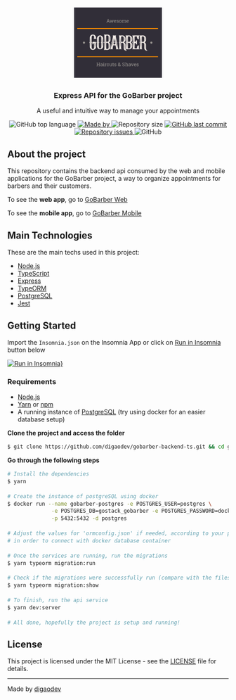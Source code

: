 <h1 align="center">
  <img alt="Logo" src="https://github.com/digaodev/gobarber-backend-ts/blob/master/docs/logo.svg?raw=true" width="200px">
</h1>

<h3 align="center">
  Express API for the GoBarber project
</h3>

<p align="center">A useful and intuitive way to manage your appointments</p>

<p align="center">
  <img alt="GitHub top language" src="https://img.shields.io/github/languages/top/digaodev/gobarber-backend-ts?color=%23FF9000">

  <a href="https://www.linkedin.com/in/rodrigorb/" target="_blank" rel="noopener noreferrer">
    <img alt="Made by" src="https://img.shields.io/badge/made%20by-digaodev-%23FF9000">
  </a>

  <img alt="Repository size" src="https://img.shields.io/github/repo-size/digaodev/gobarber-backend-ts?color=%23FF9000">

  <a href="https://github.com/digaodev/gobarber-backend-ts/commits/master">
    <img alt="GitHub last commit" src="https://img.shields.io/github/last-commit/digaodev/gobarber-backend-ts?color=%23FF9000">
  </a>

  <a href="https://github.com/digaodev/gobarber-backend-ts/issues">
    <img alt="Repository issues" src="https://img.shields.io/github/issues/digaodev/gobarber-backend-ts?color=%23FF9000">
  </a>

  <img alt="GitHub" src="https://img.shields.io/github/license/digaodev/gobarber-backend-ts?color=%23FF9000">
</p>

## About the project

This repository contains the backend api consumed by the web and mobile applications for the GoBarber project, a way to organize appointments for barbers and their customers.

To see the **web app**, go to [GoBarber Web](https://github.com/digaodev/gobarber-frontend-ts)<br />

To see the **mobile app**, go to [GoBarber Mobile](https://github.com/digaodev/gobarber-mobile-ts)

## Main Technologies

These are the main techs used in this project:

- [Node.js](https://nodejs.org/en/)
- [TypeScript](https://www.typescriptlang.org/)
- [Express](https://expressjs.com/pt-br/)
- [TypeORM](https://typeorm.io/#/)
- [PostgreSQL](https://www.postgresql.org/)
- [Jest](https://jestjs.io/)

## Getting Started

Import the `Insomnia.json` on the Insomnia App or click on [Run in Insomnia](#insomniaButton) button below

[![Run in Insomnia}](https://insomnia.rest/images/run.svg)](https://insomnia.rest/run/?label=GoBarberAPIv2&uri=https%3A%2F%2Fraw.githubusercontent.com%2Fdigaodev%2Fgobarber-backend-ts%2Fmaster%2Fdocs%2FInsomnia.json)

### Requirements

- [Node.js](https://nodejs.org/en/)
- [Yarn](https://classic.yarnpkg.com/) or [npm](https://www.npmjs.com/)
- A running instance of [PostgreSQL](https://www.postgresql.org/) (try using docker for an easier database setup)

**Clone the project and access the folder**

```bash
$ git clone https://github.com/digaodev/gobarber-backend-ts.git && cd gobarber-backend-ts
```

**Go through the following steps**

```bash
# Install the dependencies
$ yarn

# Create the instance of postgreSQL using docker
$ docker run --name gobarber-postgres -e POSTGRES_USER=postgres \
              -e POSTGRES_DB=gostack_gobarber -e POSTGRES_PASSWORD=docker \
              -p 5432:5432 -d postgres

# Adjust the values for 'ormconfig.json' if needed, according to your preferences
# in order to connect with docker database container

# Once the services are running, run the migrations
$ yarn typeorm migration:run

# Check if the migrations were successfully run (compare with the files in 'src/database/migrations')
$ yarn typeorm migration:show

# To finish, run the api service
$ yarn dev:server

# All done, hopefully the project is setup and running!
```

## License

This project is licensed under the MIT License - see the [LICENSE](LICENSE) file for details.

---

Made by [digaodev](https://www.linkedin.com/in/rodrigorb/)

